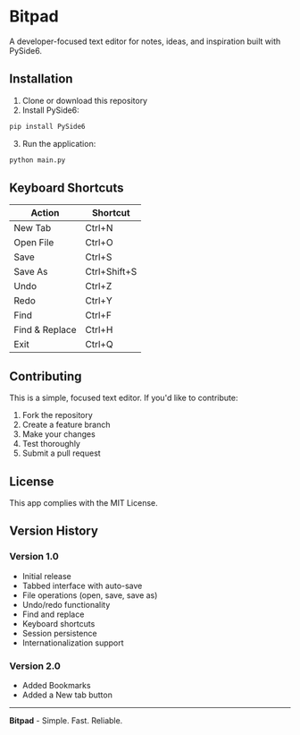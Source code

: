 # Bitpad

A developer-focused text editor for notes, ideas, and inspiration built with PySide6.

## Installation

1. Clone or download this repository
2. Install PySide6:
```bash  
pip install PySide6
```
3. Run the application:
```bash
python main.py
```
## Keyboard Shortcuts

| Action | Shortcut |
|--------|----------|
| New Tab | Ctrl+N |
| Open File | Ctrl+O |
| Save | Ctrl+S |
| Save As | Ctrl+Shift+S |
| Undo | Ctrl+Z |
| Redo | Ctrl+Y |
| Find | Ctrl+F |
| Find & Replace | Ctrl+H |
| Exit | Ctrl+Q |

## Contributing

This is a simple, focused text editor. If you'd like to contribute:

1. Fork the repository
2. Create a feature branch
3. Make your changes
4. Test thoroughly
5. Submit a pull request

## License

This app complies with the MIT License.

## Version History

### Version 1.0
- Initial release
- Tabbed interface with auto-save
- File operations (open, save, save as)
- Undo/redo functionality
- Find and replace
- Keyboard shortcuts
- Session persistence
- Internationalization support

### Version 2.0
- Added Bookmarks
- Added a New tab button

---

**Bitpad** - Simple. Fast. Reliable.